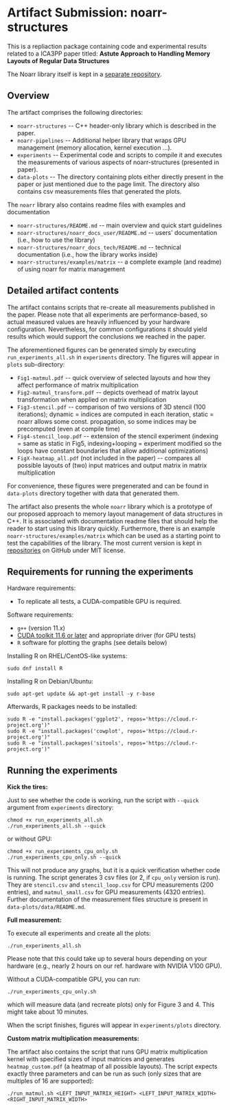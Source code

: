 # Artifact Submission: noarr-structures

This is a repliaction package containing code and experimental results related to a ICA3PP paper titled:  **Astute Approach to Handling Memory Layouts of Regular Data Structures**
<!-- ICA3PP submission number for the paper: **75** -->

The Noarr library itself is kept in a [separate repository](https://github.com/ParaCoToUl/noarr-structures).

## Overview

The artifact comprises the following directories:

* `noarr-structures` -- C++ header-only library which is described in the paper.
* `noarr-pipelines` -- Additional helper library that wraps GPU management (memory allocation, kernel execution ...).
* `experiments` -- Experimental code and scripts to compile it and executes the measurements of various aspects of noarr-structures (presented in paper).
* `data-plots` -- The directory containing plots either directly present in the paper or just mentioned due to the page limit. The directory also contains csv measurements files that generated the plots.

The `noarr` library also contains readme files with examples and documentation

* `noarr-structures/README.md` -- main overview and quick start guidelines
* `noarr-structures/noarr_docs_user/README.md` -- users' documentation (i.e., how to use the library)
* `noarr-structures/noarr_docs_tech/README.md` -- technical documentation (i.e., how the library works inside)
* `noarr-structures/examples/matrix` -- a complete example (and readme) of using noarr for matrix management

## Detailed artifact contents

The artifact contains scripts that re-create all measurements published in the paper. Please note that all experiments are performance-based, so actual measured values are heavily influenced by your hardware configuration. Nevertheless, for common configurations it should yield results which would support the conclusions we reached in the paper.

The aforementioned figures can be generated simply by executing `run_experiments_all.sh` in `experiments` directory. The figures will appear in `plots` sub-directory:

* `Fig1-matmul.pdf` -- quick overview of selected layouts and how they affect performance of matrix multiplication
* `Fig2-matmul_transform.pdf` -- depicts overhead of matrix layout transformation when applied on matrix multiplication
* `Fig3-stencil.pdf` -- comparison of two versions of 3D stencil (100 iterations); dynamic = indices are computed in each iteration, static = noarr allows some const. propagation, so some indices may be precomputed (even at compile time)
* `Fig4-stencil_loop.pdf` -- extension of the stencil experiment (indexing = same as static in Fig5, indexing+looping = experiment modified so the loops have constant boundaries that allow additional optimizations)
* `FigX-heatmap_all.pdf` (not included in the paper) -- compares all possible layouts of (two) input matrices and output matrix in matrix multiplication

For convenience, these figures were pregenerated and can be found in `data-plots` directory together with data that generated them.

The artifact also presents the whole `noarr` library which is a prototype of our proposed approach to memory layout management of data structures in C++. It is associated with documentation readme files that should help the reader to start using this library quickly. Furthermore, there is an example `noarr-structures/examples/matrix` which can be used as a starting point to test the capabilities of the library. The most current version is kept in [repositories](https://github.com/ParaCoToUl) on GitHub under MIT license.

## Requirements for running the experiments

Hardware requirements:

* To replicate all tests, a CUDA-compatible GPU is required.

Software requirements:

* `g++` (version 11.x)
* [CUDA toolkit 11.6 or later](https://developer.nvidia.com/cuda-downloads) and appropriate driver (for GPU tests)
* `R` software for plotting the graphs (see details below)

Installing R on RHEL/CentOS-like systems:
```
sudo dnf install R
```

Installing R on Debian/Ubuntu:
```
sudo apt-get update && apt-get install -y r-base
```

Afterwards, R packages needs to be installed:
```
sudo R -e "install.packages('ggplot2', repos='https://cloud.r-project.org')"
sudo R -e "install.packages('cowplot', repos='https://cloud.r-project.org')"
sudo R -e "install.packages('sitools', repos='https://cloud.r-project.org')" 
```

## Running the experiments

**Kick the tires:**

Just to see whether the code is working, run the script with `--quick` argument from `experiments` directory:
```
chmod +x run_experiments_all.sh
./run_experiments_all.sh --quick
```
or without GPU:
```
chmod +x run_experiments_cpu_only.sh
./run_experiments_cpu_only.sh --quick
```
This will not produce any graphs, but it is a quick verification whether code is running. The script generates 3 csv files (or 2, if `cpu_only` version is run). They are `stencil.csv` and `stencil_loop.csv` for CPU measurements (200 entries), and `matmul_small.csv` for GPU measurements (4320 entries). Further documentation of the measurement files structure is present in `data-plots/data/README.md`.


**Full measurement:**

To execute all experiments and create all the plots:
```
./run_experiments_all.sh
```
Please note that this could take up to several hours depending on your hardware (e.g., nearly 2 hours on our ref. hardware with NVIDIA V100 GPU).

Without a CUDA-compatible GPU, you can run:
```
./run_experiments_cpu_only.sh
```
which will measure data (and recreate plots) only for Figure 3 and 4. This might take about 10 minutes. 

When the script finishes, figures will appear in `experiments/plots` directory.


**Custom matrix multiplication measurements:**

The artifact also contains the script that runs GPU matrix multiplication kernel with specified sizes of input matrices and generates `heatmap_custom.pdf` (a heatmap of all possible layouts). The script expects exactly three parameters and can be run as such (only sizes that are multiples of 16 are supported):
```
./run_matmul.sh <LEFT_INPUT_MATRIX_HEIGHT> <LEFT_INPUT_MATRIX_WIDTH> <RIGHT_INPUT_MATRIX_WIDTH>
```
